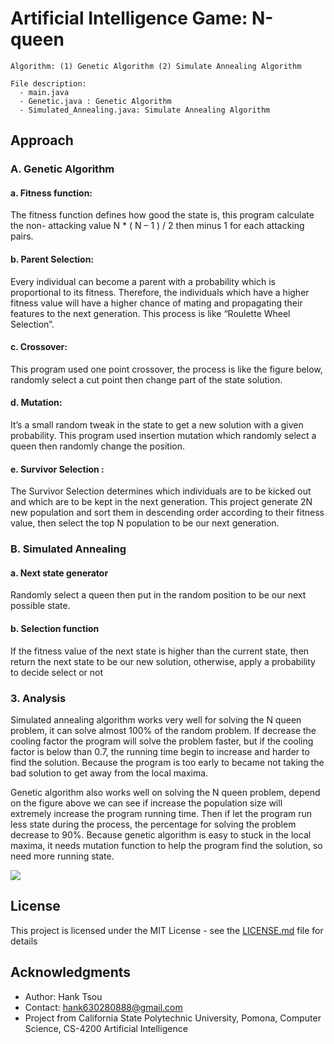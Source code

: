 # Artificial Intelligence Game: N-queen
```
Algorithm: (1) Genetic Algorithm (2) Simulate Annealing Algorithm
```

```
File description:
  - main.java
  - Genetic.java : Genetic Algorithm
  - Simulated_Annealing.java: Simulate Annealing Algorithm
```

## Approach

### A. Genetic Algorithm

#### a. Fitness function:
The fitness function defines how good the state is, this program calculate the non- attacking value N * ( N – 1 ) / 2 then minus 1 for each attacking pairs.

#### b. Parent Selection:
Every individual can become a parent with a probability which is proportional to its fitness. Therefore, the individuals which have a higher fitness value will have a higher chance of mating and propagating their features to the next generation. This process is like “Roulette Wheel Selection”.

#### c. Crossover:
This program used one point crossover, the process is like the figure below, randomly select a cut point then change part of the state solution.

#### d. Mutation:
It’s a small random tweak in the state to get a new solution with a given probability. This program used insertion mutation which randomly select a queen then randomly change the position.

#### e. Survivor Selection :
The Survivor Selection determines which individuals are to be kicked out and which are to be kept in the next generation. This project generate 2N new population and sort them in descending order according to their fitness value, then select the top N population to be our next generation.


### B. Simulated Annealing

#### a. Next state generator
Randomly select a queen then put in the random position to be our next possible state.

#### b. Selection function
If the fitness value of the next state is higher than the current state, then return the next state to be our new solution, otherwise, apply a probability to decide select or not


### 3. Analysis

  Simulated annealing algorithm works very well for solving the N queen problem, it can solve almost 100% of the random problem. If decrease the cooling factor the program will solve the problem faster, but if the cooling factor is below than 0.7, the running time begin to increase and harder to find the solution. Because the program is too early to became not taking the bad solution to get away from the local maxima.
    
  Genetic algorithm also works well on solving the N queen problem, depend on the figure above we can see if increase the population size will extremely increase the program running time. Then if let the program run less state during the process, the percentage for solving the problem decrease to 90%. Because genetic algorithm is easy to stuck in the local maxima, it needs mutation function to help the program find the solution, so need more running state.

![](README_IMG/8puzzel.png)

## License

This project is licensed under the MIT License - see the [LICENSE.md](LICENSE.md) file for details

## Acknowledgments

* Author: Hank Tsou
* Contact: hank630280888@gmail.com
* Project from California State Polytechnic University, Pomona, Computer Science, CS-4200 Artificial Intelligence

